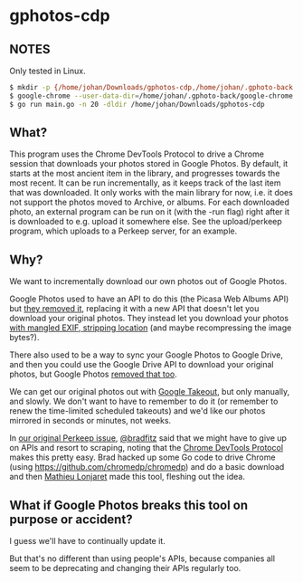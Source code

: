 # gphotos-cdp

## NOTES

Only tested in Linux.

```bash
$ mkdir -p {/home/johan/Downloads/gphotos-cdp,/home/johan/.gphoto-back,/home/johan/.gphoto-back/google-chrome}
$ google-chrome --user-data-dir=/home/johan/.gphoto-back/google-chrome
$ go run main.go -n 20 -dldir /home/johan/Downloads/gphotos-cdp
```

## What?

This program uses the Chrome DevTools Protocol to drive a Chrome session that
downloads your photos stored in Google Photos.
By default, it starts at the most ancient item in the library, and progresses
towards the most recent.
It can be run incrementally, as it keeps track of the last item that was
downloaded.
It only works with the main library for now, i.e. it does not support the photos
moved to Archive, or albums.
For each downloaded photo, an external program can be run on it (with the -run
flag) right after it is downloaded to e.g. upload it somewhere else. See the
upload/perkeep program, which uploads to a Perkeep server, for an example.

## Why?

We want to incrementally download our own photos out of Google Photos.

Google Photos used to have an API to do this (the Picasa Web Albums API) but
[they removed it](http://googlephotos.blogspot.com/2016/02/moving-on-from-picasa.html),
replacing it with a new API that doesn't let you download your
original photos. They instead let you download your photos
[with mangled EXIF, stripping location](https://developers.google.com/photos/library/guides/access-media-items#image-base-urls)
(and maybe recompressing the image bytes?).

There also used to be a way to sync your Google Photos to Google
Drive, and then you could use the Google Drive API to download your
original photos, but Google Photos
[removed that too](https://www.blog.google/products/photos/simplifying-google-photos-and-google-drive/).

We can get our original photos out with [Google Takeout](https://takeout.google.com/),
but only manually, and slowly. We don't want to have to remember to do
it (or remember to renew the time-limited scheduled takeouts) and we'd
like our photos mirrored in seconds or minutes, not weeks.

In [our original Perkeep
issue](https://github.com/perkeep/perkeep/issues/1144#issuecomment-525007239),
[@bradfitz](https://github.com/bradfitz/) said that we might have to give up on APIs and resort
to scraping, noting that the
[Chrome DevTools Protocol](https://github.com/ChromeDevTools/devtools-protocol) makes this
pretty easy. Brad hacked up some Go code to drive Chrome (using
https://github.com/chromedp/chromedp) and do a basic download and then
[Mathieu Lonjaret](https://github.com/mpl) made this tool, fleshing out the idea.

## What if Google Photos breaks this tool on purpose or accident?

I guess we'll have to continually update it.

But that's no different than using people's APIs, because companies all seem to
be deprecating and changing their APIs regularly too.
